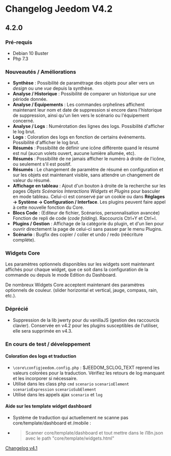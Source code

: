 # Changelog Jeedom V4.2

## 4.2.0

### Pré-requis

- Debian 10 Buster
- Php 7.3

### Nouveautés / Améliorations

- **Synthèse** : Possibilité de paramétrage des objets pour aller vers un *design* ou une *vue* depuis la synthèse.
- **Analyse / Historique** : Possibilité de comparer un historique sur une période donnée.
- **Analyse / Equipements** : Les commandes orphelines affichent maintenant leur nom et date de suppression si encore dans l'historique de suppression, ainsi qu'un lien vers le scénario ou l'équipement concerné.
- **Analyse / Logs** : Numérotation des lignes des logs. Possibilité d'afficher le log brut.
- **Logs** : Coloration des logs en fonction de certains événements. Possibilité d'afficher le log brut.
- **Résumés** : Possibilité de définir une icône différente quand le résumé est nul (aucun volets ouvert, aucune lumière allumée, etc).
- **Résumés** : Possibilité de ne jamais afficher le numéro à droite de l'icône, ou seulement s'il est positif.
- **Résumés** : Le changement de paramètre de résumé en configuration et sur les objets est maintenant visible, sans attendre un changement de valeur du résumé.
- **Affichage en tableau** : Ajout d'un bouton à droite de la recherche sur les pages *Objets* *Scénarios* *Interactions* *Widgets* et *Plugins* pour basculer en mode tableau. Celui-ci est conservé par un cookie ou dans **Réglages → Système → Configuration / Interface**. Les plugins peuvent faire appel à cette nouvelle fonction du Core.
- **Blocs Code** : (Editeur de fichier, Scénarios, personnalisation avancée) Fonction de repli de code (*code folding*). Raccourcis Ctrl+Y et Ctrl+I.
- **Plugins / Gestion** : Affichage de la catégorie du plugin, et d'un lien pour ouvrir directement la page de celui-ci sans passer par le menu Plugins.
- **Scénario** : Bugfix des copier / coller et undo / redo (réécriture complète).

### Widgets Core

Les paramètres optionnels disponibles sur les widgets sont maintenant affichés pour chaque widget, que ce soit dans la configuration de la commande ou depuis le mode Edition du Dashboard.

De nombreux Widgets Core acceptent maintenant des paramètres optionnels de couleur. (slider horizontal et vertical, jauge, compass, rain, etc.).

### Déprécié

- Suppression de la lib jwerty pour du vanillaJS (gestion des raccourcis clavier). Conservée en v4.2 pour les plugins susceptibles de l'utiliser, elle sera supprimée en v4.3.

### En cours de test / développement

#### Coloration des logs et traduction

- `\core\configjeedom.config.php` : $JEEDOM_SCLOG_TEXT reprend les valeurs colorées pour la traduction. Vérifiez les retours de log manquant et les incorporer si nécessaire.
- Utilisé dans les class php `cmd` `scenario` `scenarioElement` `scenarioExpression` `scenarioSubElement`
- Utilisé dans les appels ajax `scenario` et `log`

#### Aide sur les template widget dashboard

- Système de traduction qui actuellement ne scanne pas core/template/dashboard et /mobile :
- > Scanner core/template/dashboard et tout mettre dans le i18n.json avec le path "core\/template\/widgets.html"



[Changelog v4.1](/fr_FR/core/4.1/changelog)
